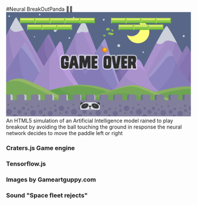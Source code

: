 #Neural BreakOutPanda 🐣🐼
![Neural BreakOutPanda](mockup.png)
An HTML5 simulation of an Artificial Intelligence model rained to play breakout
by avoiding the ball touching the ground
in response the neural network decides to move the paddle left or right

### Craters.js Game engine
### Tensorflow.js
### Images by Gameartguppy.com
### Sound "Space fleet rejects"
